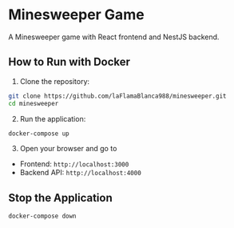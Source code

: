 # Minesweeper Game

A Minesweeper game with React frontend and NestJS backend.

## How to Run with Docker

1. Clone the repository:

```bash
git clone https://github.com/laFlamaBlanca988/minesweeper.git
cd minesweeper
```

2. Run the application:

```bash
docker-compose up
```

3. Open your browser and go to

- Frontend: `http://localhost:3000`
- Backend API: `http://localhost:4000`

## Stop the Application

```bash
docker-compose down
```

